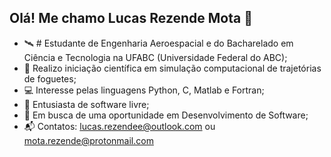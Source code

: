 ## Olá! Me chamo Lucas Rezende Mota 👋

-   🛰️ # Estudante de Engenharia Aeroespacial e do Bacharelado em Ciência e Tecnologia na UFABC (Universidade Federal do ABC);
-   🚀	Realizo iniciação científica em simulação computacional de trajetórias de foguetes;
-   💻 Interesse pelas linguagens Python, C, Matlab e Fortran;
-   🐧	Entusiasta de software livre;
-   💼	Em busca de uma oportunidade em Desenvolvimento de Software;
-   📬	Contatos: lucas.rezendee@outlook.com  ou  mota.rezende@protonmail.com
